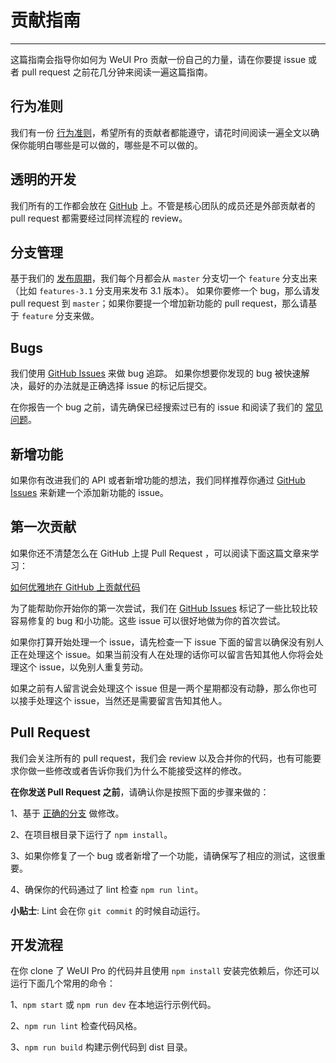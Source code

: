 # 贡献指南

----

这篇指南会指导你如何为 WeUI Pro 贡献一份自己的力量，请在你要提 issue 或者 pull request 之前花几分钟来阅读一遍这篇指南。

## 行为准则

我们有一份 [行为准则]()，希望所有的贡献者都能遵守，请花时间阅读一遍全文以确保你能明白哪些是可以做的，哪些是不可以做的。

## 透明的开发

我们所有的工作都会放在 [GitHub](https://github.com/WeUI-Pro/weui-pro) 上。不管是核心团队的成员还是外部贡献者的 pull request 都需要经过同样流程的 review。

## 分支管理

基于我们的 [发布周期](changelog)，我们每个月都会从 `master` 分支切一个 `feature` 分支出来（比如 `features-3.1` 分支用来发布 3.1 版本）。 如果你要修一个 bug，那么请发 pull request 到 `master`；如果你要提一个增加新功能的 pull request，那么请基于 `feature` 分支来做。

## Bugs

我们使用 [GitHub Issues](https://github.com/WeUI-Pro/weui-pro/issues) 来做 bug 追踪。 如果你想要你发现的 bug 被快速解决，最好的办法就是正确选择 issue 的标记后提交。

在你报告一个 bug 之前，请先确保已经搜索过已有的 issue 和阅读了我们的 [常见问题](faq)。

## 新增功能

如果你有改进我们的 API 或者新增功能的想法，我们同样推荐你通过 [GitHub Issues](https://github.com/WeUI-Pro/weui-pro/issues) 来新建一个添加新功能的 issue。

## 第一次贡献

如果你还不清楚怎么在 GitHub 上提 Pull Request ，可以阅读下面这篇文章来学习：

[如何优雅地在 GitHub 上贡献代码](https://segmentfault.com/a/1190000000736629)

为了能帮助你开始你的第一次尝试，我们在 [GitHub Issues](https://github.com/WeUI-Pro/weui-pro/issues) 标记了一些比较比较容易修复的 bug 和小功能。这些 issue 可以很好地做为你的首次尝试。

如果你打算开始处理一个 issue，请先检查一下 issue 下面的留言以确保没有别人正在处理这个 issue。如果当前没有人在处理的话你可以留言告知其他人你将会处理这个 issue，以免别人重复劳动。

如果之前有人留言说会处理这个 issue 但是一两个星期都没有动静，那么你也可以接手处理这个 issue，当然还是需要留言告知其他人。

## Pull Request

我们会关注所有的 pull request，我们会 review 以及合并你的代码，也有可能要求你做一些修改或者告诉你我们为什么不能接受这样的修改。

**在你发送 Pull Request 之前**，请确认你是按照下面的步骤来做的：

1、基于 [正确的分支](#分支管理) 做修改。

2、在项目根目录下运行了 `npm install`。

3、如果你修复了一个 bug 或者新增了一个功能，请确保写了相应的测试，这很重要。

4、确保你的代码通过了 lint 检查 `npm run lint`。

**小贴士**: Lint 会在你 `git commit` 的时候自动运行。

## 开发流程

在你 clone 了 WeUI Pro  的代码并且使用 `npm install` 安装完依赖后，你还可以运行下面几个常用的命令：

1、`npm start` 或 `npm run dev` 在本地运行示例代码。

2、`npm run lint` 检查代码风格。

3、`npm run build` 构建示例代码到 dist 目录。
